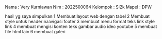 Nama : Very Kurniawan
Nim : 2022500064
Kelompok : SI2k
Mapel : DPW

hasil yg saya simpulkan
1 Membuat layout web dengan tabel
2 Membuat style untuk header naavigasi footer
3 membuat menu format teks link style link
4 membuat mengisi konten teks gambar audio ideo yootube
5 membuat file html lain
6 membuat galeri
